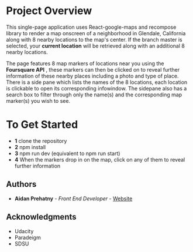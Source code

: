 

# Project Overview

This single-page application uses React-google-maps and recompose library to render a map onscreen of a neighborhood in Glendale, California along with 8 nearby locations to the map's center. If the branch master is selected, your **current location** will be retrieved along with an additional 8 nearby locations. 

The page features 8 map markers of locations near you using the **Foursquare API** , these markers can then be clicked on to reveal further information of these nearby places including a photo and type of place. There is a side pane which lists the names of the 8 locations, each location is clickable to open its corresponding infowindow. The sidepane also has a search box to filter through only the name(s) and the corresponding map marker(s) you wish to see. 

# To Get Started

* **1** clone the repository
* **2** npm install
* **3** npm run dev (equivalent to npm run start) 
* **4** When the markers drop in on the map, click on any of them to reveal further information

## Authors

* **Aidan Prehatny** - *Front End Developer* - [Website](https://aidanprehatny.com)

## Acknowledgments

* Udacity
* Paradeigm
* SDSU
